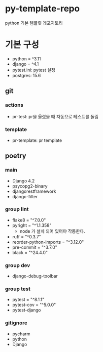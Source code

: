 # py-template-repo
python 기본 템플릿 레포지토리

# 기본 구성
- python = ^3.11
- django = ^4.1
- pytest.ini: pytest 설정
- postgres: 15.6

## git
### actions
- pr-test: pr을 올렸을 때 자동으로 테스트를 돌림

### template
- pr-template: pr template

## poetry

### main
- Django 4.2
- psycopg2-binary
- djangorestframework
- django-filter

### group lint
- flake8 = "^7.0.0"
- pyright = "^1.1.358"
    - node 가 설치 되어 있어야 작동한다.
- ruff = "^0.3.7"
- reorder-python-imports = "^3.12.0"
- pre-commit = "^3.7.0"
- black = "^24.4.0"

### group dev
- django-debug-toolbar

### group test
- pytest = "^8.1.1"
- pytest-cov = "^5.0.0"
- pytest-django

### gitignore
- pycharm
- python
- Django